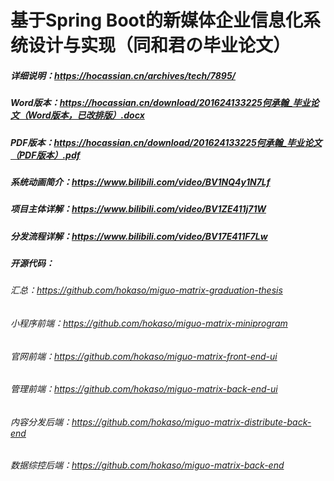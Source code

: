 # 基于Spring Boot的新媒体企业信息化系统设计与实现（同和君の毕业论文）

##### 详细说明：https://hocassian.cn/archives/tech/7895/
##### Word版本：https://hocassian.cn/download/201624133225何承翰_毕业论文（Word版本，已改排版）.docx
##### PDF版本：https://hocassian.cn/download/201624133225何承翰_毕业论文（PDF版本）.pdf
##### 系统动画简介：https://www.bilibili.com/video/BV1NQ4y1N7Lf
##### 项目主体详解：https://www.bilibili.com/video/BV1ZE411j71W
##### 分发流程详解：https://www.bilibili.com/video/BV17E411F7Lw
##### 开源代码：
###### 汇总：https://github.com/hokaso/miguo-matrix-graduation-thesis
###### 小程序前端：https://github.com/hokaso/miguo-matrix-miniprogram
###### 官网前端：https://github.com/hokaso/miguo-matrix-front-end-ui
###### 管理前端：https://github.com/hokaso/miguo-matrix-back-end-ui
###### 内容分发后端：https://github.com/hokaso/miguo-matrix-distribute-back-end
###### 数据综控后端：https://github.com/hokaso/miguo-matrix-back-end
